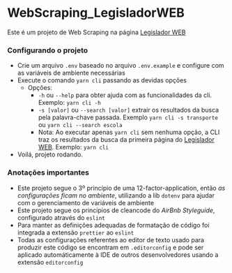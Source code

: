 # WebScraping_LegisladorWEB
Este é um projeto de Web Scraping na página [Legislador WEB](http://www.legislador.com.br/LegisladorWEB.ASP?WCI=ProjetoTramite&ID=20)


### Configurando o projeto
- Crie um arquivo `.env` baseado no arquivo `.env.example` e configure com as variáveis de ambiente necessárias
- Execute o comando `yarn cli` passando as devidas opções
  - Opções:
    - `-h` ou `--help` para obter ajuda com as funcionalidades da cli.   Exemplo: `yarn cli -h`
    - `-s [valor]` ou `--search [valor]` extrair os resultados da busca pela palavra-chave passada.   Exemplo `yarn cli -s transporte` ou `yarn cli --search escola`
    - Nota: Ao executar apenas `yarn cli` sem nenhuma opção, a CLI traz os resultados da busca da primeira página do [Legislador WEB](http://www.legislador.com.br/LegisladorWEB.ASP?WCI=ProjetoTramite&ID=20).   Exemplo: `yarn cli`
- Voilá, projeto rodando.

### Anotações importantes
- Este projeto segue o 3º princípio de uma 12-factor-application, então _as configurações ficam no ambiente_, utilizando a lib `dotenv` para ajudar com o gerenciamento de variáveis de ambiente
- Este projeto segue os princípios de cleancode do _AirBnb Styleguide_, configurado através do `eslint`
- Para manter as definições adequadas de formatação de código foi integrada a extensão `prettier` ao `eslint`
- Todas as configurações referentes ao editor de texto usado para produzir este código se encontram em `.editorconfig` e pode ser aplicado automáticamente à IDE de outros desenvolvedores usando a extensão `editorconfig`
